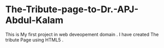 # The-Tribute-page-to-Dr.-APJ-Abdul-Kalam
This is My first project in web deveopement domain . I  have created The tribute Page using HTML5 .
